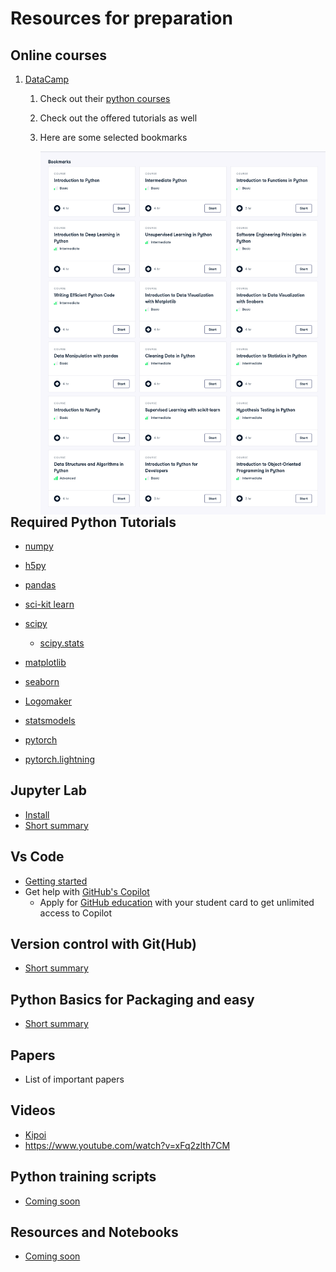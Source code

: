 # Resources for preparation

## Online courses

1. [DataCamp](https://datacamp.com/courses)

   1. Check out their [python courses](https://app.datacamp.com/learn/courses?technologies=2)

   2. Check out the offered tutorials as well

   3. Here are some selected bookmarks

      <img align=left src="DataCampBookmarks.png" alt="My Bookmarks" width="600" />

## Required Python Tutorials

- [numpy](https://numpy.org/doc/stable/user/quickstart.html)
- [h5py](https://docs.h5py.org/en/latest/quick.html)
- [pandas](https://pandas.pydata.org/docs/user_guide/10min.html)
- [sci-kit learn](https://scikit-learn.org/stable/)
- [scipy](https://docs.scipy.org/doc/scipy/tutorial/)
  - [scipy.stats](https://docs.scipy.org/doc/scipy/tutorial/stats.html)

- [matplotlib](https://matplotlib.org/stable/tutorials/index.html)
- [seaborn](https://seaborn.pydata.org/tutorial.html)
- [Logomaker](https://logomaker.readthedocs.io/en/latest/examples.html)
- [statsmodels](https://www.statsmodels.org/stable/examples/index.html)
- [pytorch](https://docs.pytorch.org/tutorials/)
- [pytorch.lightning](https://lightning.ai/docs/pytorch/stable/tutorials.html)

## Jupyter Lab

- [Install](https://jupyterlab.readthedocs.io/en/stable/getting_started/overview.html)
- [Short summary](https://github.com/sasselab-teaching/GenomicS2F_seminar/course_resources/Setup_work_environment.md)

## Vs Code

- [Getting started](https://code.visualstudio.com/docs/introvideos/basics)
- Get help with [GitHub's Copilot](https://code.visualstudio.com/docs/copilot/overview)
  - Apply for [GitHub education](https://docs.github.com/en/education/about-github-education/github-education-for-students/apply-to-github-education-as-a-student) with your student card to get unlimited access to Copilot

## Version control with Git(Hub)

- [Short summary](https://github.com/sasselab-teaching/GenomicS2F_seminar/course_resources/github_basics.md)

## Python Basics for Packaging and easy 

- [Short summary](https://github.com/sasselab-teaching/GenomicS2F_seminar/course_resources/pip_installable_code_base.md)

## Papers

- List of important papers 

## Videos

- [Kipoi](https://www.youtube.com/@kipoiseminar1846)
- https://www.youtube.com/watch?v=xFq2zlth7CM

## Python training scripts

- [Coming soon](link)

## Resources and Notebooks

- [Coming soon](link)

  
